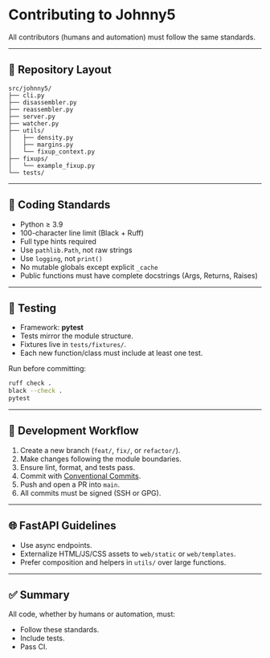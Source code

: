 # Contributing to Johnny5

All contributors (humans and automation) must follow the same standards.

---

## 🧱 Repository Layout

```
src/johnny5/
├── cli.py
├── disassembler.py
├── reassembler.py
├── server.py
├── watcher.py
├── utils/
│   ├── density.py
│   ├── margins.py
│   └── fixup_context.py
├── fixups/
│   └── example_fixup.py
└── tests/
```

---

## 🧩 Coding Standards
- Python ≥ 3.9  
- 100-character line limit (Black + Ruff)  
- Full type hints required  
- Use `pathlib.Path`, not raw strings  
- Use `logging`, not `print()`  
- No mutable globals except explicit `_cache`  
- Public functions must have complete docstrings (Args, Returns, Raises)

---

## 🧪 Testing
- Framework: **pytest**  
- Tests mirror the module structure.  
- Fixtures live in `tests/fixtures/`.  
- Each new function/class must include at least one test.

Run before committing:
```bash
ruff check .
black --check .
pytest
```

---

## 🧭 Development Workflow

1. Create a new branch (`feat/`, `fix/`, or `refactor/`).
2. Make changes following the module boundaries.
3. Ensure lint, format, and tests pass.
4. Commit with [Conventional Commits](https://www.conventionalcommits.org/).
5. Push and open a PR into `main`.
6. All commits must be signed (SSH or GPG).

---

## 🌐 FastAPI Guidelines

* Use async endpoints.
* Externalize HTML/JS/CSS assets to `web/static` or `web/templates`.
* Prefer composition and helpers in `utils/` over large functions.

---

## ✅ Summary

All code, whether by humans or automation, must:

* Follow these standards.
* Include tests.
* Pass CI.